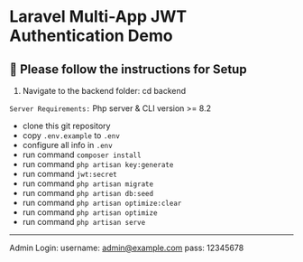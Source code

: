 # Laravel Multi-App JWT Authentication Demo

## 🚀 Please follow the instructions for Setup  
1. Navigate to the backend folder:
    cd backend
   
`Server Requirements:` Php server & CLI version >= 8.2  
- clone this git repository  
- copy `.env.example` to `.env`  
- configure all info in `.env`  
- run command `composer install`  
- run command `php artisan key:generate`
- run command `jwt:secret`
- run command `php artisan migrate`
- run command `php artisan db:seed`  
- run command `php artisan optimize:clear`  
- run command `php artisan optimize`  
- run command `php artisan serve`  
---

Admin Login: 
username: admin@example.com
pass: 12345678



